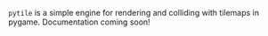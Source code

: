 ```pytile``` is a simple engine for rendering and colliding with tilemaps in pygame. Documentation coming soon!
